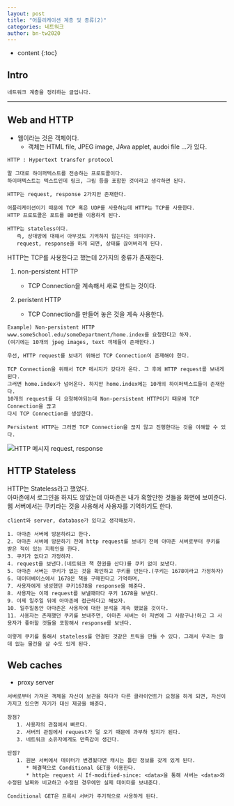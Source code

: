 ```yaml
---
layout: post
title: "어플리케이션 계층 및 종류(2)"
categories: 네트워크
author: bn-tw2020
---
```

* content
{:toc}


## Intro

```
네트워크 계층을 정리하는 글입니다.
```





---

## Web and HTTP

* 웹이라는 것은 객체이다.
   * 객체는 HTML file, JPEG image, JAva applet, audoi file ...가 있다.

```
HTTP : Hypertext transfer protocol

말 그대로 하이퍼텍스트를 전송하는 프로토콜이다.
하이퍼텍스트는 텍스트인데 링크, 그림 등을 포함한 것이라고 생각하면 된다.

HTTP는 request, response 2가지만 존재한다.

어플리케이션이기 때문에 TCP 혹은 UDP를 사용하는데 HTTP는 TCP를 사용한다.
HTTP 프로토콜은 포트를 80번를 이용하게 된다.

HTTP는 stateless이다.
   즉, 상대방에 대해서 아무것도 기억하지 않는다는 의미이다.
   request, response을 하게 되면, 상태를 끊어버리게 된다.
```


HTTP는 TCP를 사용한다고 했는데 2가지의 종류가 존재한다.
1. non-persistent HTTP
   * TCP Connection을 계속해서 새로 만드는 것이다.

2. peristent HTTP
   * TCP Connection를 만들어 놓은 것을 계속 사용한다.

```
Example) Non-persistent HTTP
www.someSchool.edu/someDepartment/home.index를 요청한다고 하자.
(여기에는 10개의 jpeg images, text 객체들이 존재한다.)

우선, HTTP request를 보내기 위해선 TCP Connection이 존재해야 한다.

TCP Connection을 위해서 TCP 메시지가 갖다가 온다. 그 후에 HTTP request를 보내게 된다.
그러면 home.index가 넘어온다. 하지만 home.index에는 10개의 하이퍼텍스트들이 존재한다.
10개의 request를 더 요청해야되는데 Non-persistent HTTP이기 때문에 TCP Connection을 끊고
다시 TCP Connection을 생성한다.

Persistent HTTP는 그러면 TCP Connection을 끊지 않고 진행한다는 것을 이해할 수 있다.
```

![HTTP 메시지 request, response](https://bn-tw2020.github.io/2021/02/17/1_HTTP/)  


## HTTP Stateless

HTTP는 Stateless라고 했었다.  
아마존에서 로그인을 하지도 않았는데 아마존은 내가 혹할만한 것들을 화면에 보여준다.  
웹 서버에서는 쿠키라는 것을 사용해서 사용자를 기억하기도 한다.  

```
client와 server, database가 있다고 생각해보자.

1. 아마존 서버에 방문하려고 한다.
2. 아마존 서버에 방문하기 전에 http request를 보내기 전에 아마존 서버로부터 쿠키를 받은 적이 있는 지확인을 한다.
3. 쿠키가 없다고 가정하자.
4. request을 보낸다.(네트워크 책 한권을 산다)를 쿠키 없이 보낸다.
5. 아마존 서버는 쿠키가 없는 것을 확인하고 쿠키를 만든다.(쿠키는 1678이라고 가정하자)
6. 데이터베이스에서 1678은 책을 구매한다고 기억하며,
7. 사용자에게 생성했던 쿠키1678을 response을 해준다.
8. 사용자는 이제 request를 보낼때마다 쿠키 1678을 보낸다.
9. 이제 일주일 뒤에 아마존에 접근하다고 해보자.
10. 일주일동안 아마존은 사용자에 대한 분석을 계속 했었을 것이다.
11. 사용자는 존재했던 쿠키를 보내주면, 아마존 서버는 아 저번에 그 사람구나!하고 그 사용자가 좋아할 것들을 포함해서 response를 보낸다.

이렇게 쿠키를 통해서 stateless를 연결된 것같은 트릭을 만들 수 있다. 그래서 우리는 쓸데 없는 물건을 살 수도 있게 된다.
```

## Web caches

* proxy server

```
서버로부터 가져온 객체을 자신이 보관을 하다가 다른 클라이언트가 요청을 하게 되면, 자신이 가지고 있으면 자기가 대신 제공을 해준다.

장점?
   1. 사용자의 관점에서 빠르다.
   2. 서버의 관점에서 request가 덜 오기 때문에 과부하 방지가 된다.
   3. 네트워크 소유자에게도 만족감이 생긴다.

단점?
   1. 원본 서버에서 데이터가 변경됬다면 캐시는 틀린 정보를 갖게 있게 된다.
      * 해결책으로 Conditional GET을 이용한다.
      * http는 request 시 If-modified-since: <data>을 통해 서버는 <data>와 수정된 날짜와 비교하고 수정된 경우에만 실제 데이터를 보내준다.

Conditional GET은 프록시 서버가 주기적으로 사용하게 된다.
```

